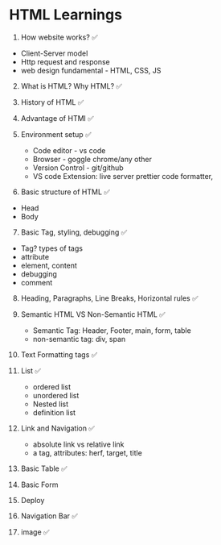 # HTML Learnings

 1. How website works?  ✅
  - Client-Server model
  - Http request and response
  - web design fundamental - HTML, CSS, JS

2. What is HTML? Why HTML? ✅
3. History of HTML ✅
4. Advantage of HTMl ✅
5. Environment setup ✅
    - Code editor - vs code
    - Browser - goggle chrome/any other
    - Version Control - git/github
    - VS code Extension: live server prettier code formatter,

6. Basic structure of HTML ✅
  - Head
  - Body
7. Basic Tag, styling, debugging ✅
  - Tag? types of tags
  - attribute
  - element, content
  - debugging
  - comment
8. Heading, Paragraphs, Line Breaks, Horizontal rules ✅
9. Semantic HTML VS Non-Semantic HTML ✅
    - Semantic Tag: Header, Footer, main, form, table
    - non-semantic tag: div, span
10. Text Formatting tags ✅

11. List ✅
    - ordered list
    - unordered list
    - Nested list
    - definition list
12. Link and Navigation ✅
    - absolute link vs relative link
    - a tag, attributes: herf, target, title
13. Basic Table ✅
14. Basic Form  
15. Deploy 
16. Navigation Bar ✅
17. image ✅
   
